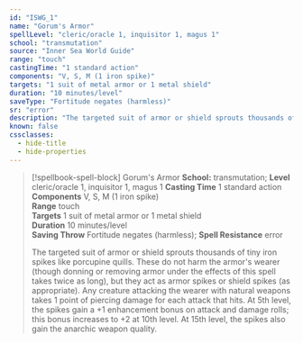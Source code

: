 ```yaml
---
id: "ISWG_1"
name: "Gorum's Armor"
spellLevel: "cleric/oracle 1, inquisitor 1, magus 1"
school: "transmutation"
source: "Inner Sea World Guide"
range: "touch"
castingTime: "1 standard action"
components: "V, S, M (1 iron spike)"
targets: "1 suit of metal armor or 1 metal shield"
duration: "10 minutes/level"
saveType: "Fortitude negates (harmless)"
sr: "error"
description: "The targeted suit of armor or shield sprouts thousands of tiny iron spikes like porcupine quills. These do not harm the armor's wearer (though donning or removing armor under the effects of this spell takes twice as long), but they act as armor spikes or shield spikes (as appropriate). Any creature attacking the wearer with natural weapons takes 1 point of piercing damage for each attack that hits. At 5th level, the spikes gain a +1 enhancement bonus on attack and damage rolls; this bonus increases to +2 at 10th level. At 15th level, the spikes also gain the anarchic weapon quality."
known: false
cssclasses:
  - hide-title
  - hide-properties
---
```


> [!spellbook-spell-block] Gorum's Armor
> **School:** transmutation; **Level** cleric/oracle 1, inquisitor 1, magus 1
> **Casting Time** 1 standard action  
> **Components** V, S, M (1 iron spike)  
> **Range** touch  
> **Targets** 1 suit of metal armor or 1 metal shield  
> **Duration** 10 minutes/level  
> **Saving Throw** Fortitude negates (harmless); **Spell Resistance** error
> 
> The targeted suit of armor or shield sprouts thousands of tiny iron spikes like porcupine quills. These do not harm the armor's wearer (though donning or removing armor under the effects of this spell takes twice as long), but they act as armor spikes or shield spikes (as appropriate). Any creature attacking the wearer with natural weapons takes 1 point of piercing damage for each attack that hits. At 5th level, the spikes gain a +1 enhancement bonus on attack and damage rolls; this bonus increases to +2 at 10th level. At 15th level, the spikes also gain the anarchic weapon quality.